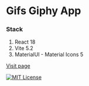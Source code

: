 # Gifs Giphy App

### Stack
1. React 18
2. Vite 5.2
3. MaterialUI - Material Icons 5


[Visit page](https://gitbrave99.github.io/react-gifsgiphy/)

[![MIT License](https://img.shields.io/badge/License-MIT-green.svg)](https://choosealicense.com/licenses/mit/)
